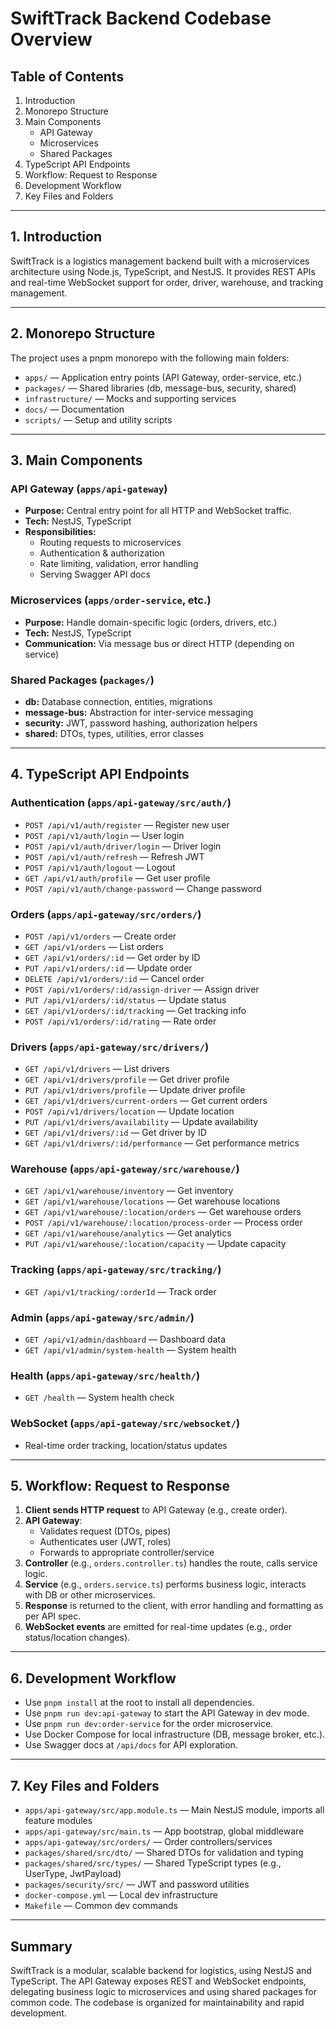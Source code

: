 # SwiftTrack Backend Codebase Overview

## Table of Contents

1. Introduction
2. Monorepo Structure
3. Main Components
   - API Gateway
   - Microservices
   - Shared Packages
4. TypeScript API Endpoints
5. Workflow: Request to Response
6. Development Workflow
7. Key Files and Folders

---

## 1. Introduction

SwiftTrack is a logistics management backend built with a microservices architecture using Node.js, TypeScript, and NestJS. It provides REST APIs and real-time WebSocket support for order, driver, warehouse, and tracking management.

---

## 2. Monorepo Structure

The project uses a pnpm monorepo with the following main folders:

- `apps/` — Application entry points (API Gateway, order-service, etc.)
- `packages/` — Shared libraries (db, message-bus, security, shared)
- `infrastructure/` — Mocks and supporting services
- `docs/` — Documentation
- `scripts/` — Setup and utility scripts

---

## 3. Main Components

### API Gateway (`apps/api-gateway`)

- **Purpose:** Central entry point for all HTTP and WebSocket traffic.
- **Tech:** NestJS, TypeScript
- **Responsibilities:**
  - Routing requests to microservices
  - Authentication & authorization
  - Rate limiting, validation, error handling
  - Serving Swagger API docs

### Microservices (`apps/order-service`, etc.)

- **Purpose:** Handle domain-specific logic (orders, drivers, etc.)
- **Tech:** NestJS, TypeScript
- **Communication:** Via message bus or direct HTTP (depending on service)

### Shared Packages (`packages/`)

- **db:** Database connection, entities, migrations
- **message-bus:** Abstraction for inter-service messaging
- **security:** JWT, password hashing, authorization helpers
- **shared:** DTOs, types, utilities, error classes

---

## 4. TypeScript API Endpoints

### Authentication (`apps/api-gateway/src/auth/`)

- `POST /api/v1/auth/register` — Register new user
- `POST /api/v1/auth/login` — User login
- `POST /api/v1/auth/driver/login` — Driver login
- `POST /api/v1/auth/refresh` — Refresh JWT
- `POST /api/v1/auth/logout` — Logout
- `GET /api/v1/auth/profile` — Get user profile
- `POST /api/v1/auth/change-password` — Change password

### Orders (`apps/api-gateway/src/orders/`)

- `POST /api/v1/orders` — Create order
- `GET /api/v1/orders` — List orders
- `GET /api/v1/orders/:id` — Get order by ID
- `PUT /api/v1/orders/:id` — Update order
- `DELETE /api/v1/orders/:id` — Cancel order
- `POST /api/v1/orders/:id/assign-driver` — Assign driver
- `PUT /api/v1/orders/:id/status` — Update status
- `GET /api/v1/orders/:id/tracking` — Get tracking info
- `POST /api/v1/orders/:id/rating` — Rate order

### Drivers (`apps/api-gateway/src/drivers/`)

- `GET /api/v1/drivers` — List drivers
- `GET /api/v1/drivers/profile` — Get driver profile
- `PUT /api/v1/drivers/profile` — Update driver profile
- `GET /api/v1/drivers/current-orders` — Get current orders
- `POST /api/v1/drivers/location` — Update location
- `PUT /api/v1/drivers/availability` — Update availability
- `GET /api/v1/drivers/:id` — Get driver by ID
- `GET /api/v1/drivers/:id/performance` — Get performance metrics

### Warehouse (`apps/api-gateway/src/warehouse/`)

- `GET /api/v1/warehouse/inventory` — Get inventory
- `GET /api/v1/warehouse/locations` — Get warehouse locations
- `GET /api/v1/warehouse/:location/orders` — Get warehouse orders
- `POST /api/v1/warehouse/:location/process-order` — Process order
- `GET /api/v1/warehouse/analytics` — Get analytics
- `PUT /api/v1/warehouse/:location/capacity` — Update capacity

### Tracking (`apps/api-gateway/src/tracking/`)

- `GET /api/v1/tracking/:orderId` — Track order

### Admin (`apps/api-gateway/src/admin/`)

- `GET /api/v1/admin/dashboard` — Dashboard data
- `GET /api/v1/admin/system-health` — System health

### Health (`apps/api-gateway/src/health/`)

- `GET /health` — System health check

### WebSocket (`apps/api-gateway/src/websocket/`)

- Real-time order tracking, location/status updates

---

## 5. Workflow: Request to Response

1. **Client sends HTTP request** to API Gateway (e.g., create order).
2. **API Gateway**:
   - Validates request (DTOs, pipes)
   - Authenticates user (JWT, roles)
   - Forwards to appropriate controller/service
3. **Controller** (e.g., `orders.controller.ts`) handles the route, calls service logic.
4. **Service** (e.g., `orders.service.ts`) performs business logic, interacts with DB or other microservices.
5. **Response** is returned to the client, with error handling and formatting as per API spec.
6. **WebSocket events** are emitted for real-time updates (e.g., order status/location changes).

---

## 6. Development Workflow

- Use `pnpm install` at the root to install all dependencies.
- Use `pnpm run dev:api-gateway` to start the API Gateway in dev mode.
- Use `pnpm run dev:order-service` for the order microservice.
- Use Docker Compose for local infrastructure (DB, message broker, etc.).
- Use Swagger docs at `/api/docs` for API exploration.

---

## 7. Key Files and Folders

- `apps/api-gateway/src/app.module.ts` — Main NestJS module, imports all feature modules
- `apps/api-gateway/src/main.ts` — App bootstrap, global middleware
- `apps/api-gateway/src/orders/` — Order controllers/services
- `packages/shared/src/dto/` — Shared DTOs for validation and typing
- `packages/shared/src/types/` — Shared TypeScript types (e.g., UserType, JwtPayload)
- `packages/security/src/` — JWT and password utilities
- `docker-compose.yml` — Local dev infrastructure
- `Makefile` — Common dev commands

---

## Summary

SwiftTrack is a modular, scalable backend for logistics, using NestJS and TypeScript. The API Gateway exposes REST and WebSocket endpoints, delegating business logic to microservices and using shared packages for common code. The codebase is organized for maintainability and rapid development.
